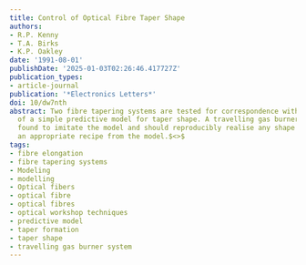 ```yaml
---
title: Control of Optical Fibre Taper Shape
authors:
- R.P. Kenny
- T.A. Birks
- K.P. Oakley
date: '1991-08-01'
publishDate: '2025-01-03T02:26:46.417727Z'
publication_types:
- article-journal
publication: '*Electronics Letters*'
doi: 10/dw7nth
abstract: Two fibre tapering systems are tested for correspondence with the results
  of a simple predictive model for taper shape. A travelling gas burner system is
  found to imitate the model and should reproducibly realise any shape of taper, given
  an appropriate recipe from the model.$<>$
tags:
- fibre elongation
- fibre tapering systems
- Modeling
- modelling
- Optical fibers
- optical fibre
- optical fibres
- optical workshop techniques
- predictive model
- taper formation
- taper shape
- travelling gas burner system
---
```

